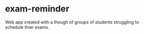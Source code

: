 # exam-reminder
Web app created with a though of groups of students struggling to schedule thier exams.
